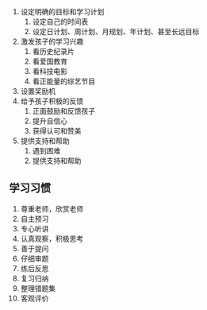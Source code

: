 1. 设定明确的目标和学习计划
	1. 设定自己的时间表
	2. 设定日计划、周计划、月规划、年计划、甚至长远目标
2. 激发孩子的学习兴趣
	1. 看历史纪录片
	2. 看爱国教育
	3. 看科技电影
	4. 看正能量的综艺节目
3. 设置奖励机
4. 给予孩子积极的反馈
	1. 正面鼓励和反馈孩子
	2. 提升自信心
	3. 获得认可和赞美
5. 提供支持和帮助
	1. 遇到困难
	2. 提供支持和帮助 

## 学习习惯 
1. 尊重老师，欣赏老师
2. 自主预习
3. 专心听讲
4. 认真观察，积极思考
5. 善于提问
6. 仔细审题
7. 练后反思
8. 复习归纳
9. 整理错题集
10. 客观评价